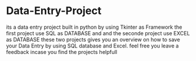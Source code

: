 # Data-Entry-Project
its a data entry project built in python by using Tkinter as Framework
the first project use SQL as DATABASE and 
and the seconde project use EXCEL as DATABASE
these two projects gives you an overview on how to save your Data Entry by using SQL database and Excel.
feel free you leave a feedback incase you find the projects helpfull 
